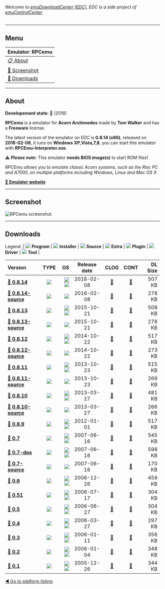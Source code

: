 ###### Welcome to [emuDownloadCenter (EDC)](https://github.com/PhoenixInteractiveNL/emuDownloadCenter/wiki/), EDC is a side project of [emuControlCenter](https://github.com/PhoenixInteractiveNL/emuControlCenter/wiki/)
***
## Menu
| **Emulator: RPCemu** |
|:---------|
| [:clipboard: About](#about) |
| [:sunrise: Screenshot](#screenshot) |
| [:floppy_disk: Downloads](#downloads) |
***
## About
**Developement state:** :large_blue_circle: (2016)

**RPCemu** is a emulator for **Acorn Archimedes** made by **Tom Walker** and has a **Freeware** license.

The latest version of the emulator on EDC is **0.8.14 (x86)**, released on **2016-02-08**, it runs on **Windows XP,Vista,7,8**, you can start this emulator with **RPCEmu-Interpreter.exe**.

:warning: _**Please note:**_ This emulator **needs BIOS image(s)** to start ROM files!

_RPCEmu allows you to emulate classic Acorn systems, such as the Risc PC and A7000, on multiple platforms including Windows, Linux and Mac OS X_

[:link: **Emulator website**](http://www.marutan.net/rpcemu/)
***
## Screenshot
![](https://raw.githubusercontent.com/PhoenixInteractiveNL/emuDownloadCenter/master/hooks/rpcemu/emulator_screen_01.jpg "RPCemu screenshot.")
***
## Downloads
Legend: | 
![](https://raw.githubusercontent.com/wiki/PhoenixInteractiveNL/emuDownloadCenter/images_misc/icon_program_24.png) **Program** | 
![](https://raw.githubusercontent.com/wiki/PhoenixInteractiveNL/emuDownloadCenter/images_misc/icon_installer_24.png) **Installer** | 
![](https://raw.githubusercontent.com/wiki/PhoenixInteractiveNL/emuDownloadCenter/images_misc/icon_source_code_24.png) **Source** | 
![](https://raw.githubusercontent.com/wiki/PhoenixInteractiveNL/emuDownloadCenter/images_misc/icon_extra_24.png) **Extra** | 
![](https://raw.githubusercontent.com/wiki/PhoenixInteractiveNL/emuDownloadCenter/images_misc/icon_plugin_24.png) **Plugin** | 
![](https://raw.githubusercontent.com/wiki/PhoenixInteractiveNL/emuDownloadCenter/images_misc/icon_driver_24.png) **Driver** | 
![](https://raw.githubusercontent.com/wiki/PhoenixInteractiveNL/emuDownloadCenter/images_misc/icon_tool_24.png) **Tool** | 
 
| Version | TYPE | OS | Release date | CLOG | CONT | DL Size |
|:--------|:----:|---:|:------------:|:----:|:----:|--------:|
| [:floppy_disk: **0.8.14**](https://github.com/PhoenixInteractiveNL/edc-repo0001/raw/master/rpcemu/0.8.14.7z) | ![](https://raw.githubusercontent.com/wiki/PhoenixInteractiveNL/emuDownloadCenter/images_misc/icon_program_24.png) | ![](https://raw.githubusercontent.com/wiki/PhoenixInteractiveNL/emuDownloadCenter/images_misc/logo_windows_24.png)![](https://raw.githubusercontent.com/wiki/PhoenixInteractiveNL/emuDownloadCenter/images_misc/icon_32-bit_24.png) | 2016-02-08 | [:page_facing_up:](https://github.com/PhoenixInteractiveNL/edc-repo0001/blob/master/rpcemu/0.8.14_changelog.txt) | [:mag_right:](https://github.com/PhoenixInteractiveNL/edc-repo0001/blob/master/rpcemu/0.8.14_contents.txt) | 507 KB |
| [:floppy_disk: **0.8.14-source**](https://github.com/PhoenixInteractiveNL/edc-repo0001/raw/master/rpcemu/0.8.14-source.7z) | ![](https://raw.githubusercontent.com/wiki/PhoenixInteractiveNL/emuDownloadCenter/images_misc/icon_source_code_24.png) | ![](https://raw.githubusercontent.com/wiki/PhoenixInteractiveNL/emuDownloadCenter/images_misc/icon_32-bit_24.png) | 2016-02-08 | [:page_facing_up:](https://github.com/PhoenixInteractiveNL/edc-repo0001/blob/master/rpcemu/0.8.14-source_changelog.txt) | [:mag_right:](https://github.com/PhoenixInteractiveNL/edc-repo0001/blob/master/rpcemu/0.8.14-source_contents.txt) | 278 KB |
| [:floppy_disk: **0.8.13**](https://github.com/PhoenixInteractiveNL/edc-repo0001/raw/master/rpcemu/0.8.13.7z) | ![](https://raw.githubusercontent.com/wiki/PhoenixInteractiveNL/emuDownloadCenter/images_misc/icon_program_24.png) | ![](https://raw.githubusercontent.com/wiki/PhoenixInteractiveNL/emuDownloadCenter/images_misc/logo_windows_24.png)![](https://raw.githubusercontent.com/wiki/PhoenixInteractiveNL/emuDownloadCenter/images_misc/icon_32-bit_24.png) | 2015-10-21 | [:page_facing_up:](https://github.com/PhoenixInteractiveNL/edc-repo0001/blob/master/rpcemu/0.8.13_changelog.txt) | [:mag_right:](https://github.com/PhoenixInteractiveNL/edc-repo0001/blob/master/rpcemu/0.8.13_contents.txt) | 508 KB |
| [:floppy_disk: **0.8.13-source**](https://github.com/PhoenixInteractiveNL/edc-repo0001/raw/master/rpcemu/0.8.13-source.7z) | ![](https://raw.githubusercontent.com/wiki/PhoenixInteractiveNL/emuDownloadCenter/images_misc/icon_source_code_24.png) | ![](https://raw.githubusercontent.com/wiki/PhoenixInteractiveNL/emuDownloadCenter/images_misc/icon_32-bit_24.png) | 2015-10-21 | [:page_facing_up:](https://github.com/PhoenixInteractiveNL/edc-repo0001/blob/master/rpcemu/0.8.13-source_changelog.txt) | [:mag_right:](https://github.com/PhoenixInteractiveNL/edc-repo0001/blob/master/rpcemu/0.8.13-source_contents.txt) | 278 KB |
| [:floppy_disk: **0.8.12**](https://github.com/PhoenixInteractiveNL/edc-repo0001/raw/master/rpcemu/0.8.12.7z) | ![](https://raw.githubusercontent.com/wiki/PhoenixInteractiveNL/emuDownloadCenter/images_misc/icon_program_24.png) | ![](https://raw.githubusercontent.com/wiki/PhoenixInteractiveNL/emuDownloadCenter/images_misc/logo_windows_24.png)![](https://raw.githubusercontent.com/wiki/PhoenixInteractiveNL/emuDownloadCenter/images_misc/icon_32-bit_24.png) | 2014-10-22 | [:page_facing_up:](https://github.com/PhoenixInteractiveNL/edc-repo0001/blob/master/rpcemu/0.8.12_changelog.txt) | [:mag_right:](https://github.com/PhoenixInteractiveNL/edc-repo0001/blob/master/rpcemu/0.8.12_contents.txt) | 517 KB |
| [:floppy_disk: **0.8.12-source**](https://github.com/PhoenixInteractiveNL/edc-repo0001/raw/master/rpcemu/0.8.12-source.7z) | ![](https://raw.githubusercontent.com/wiki/PhoenixInteractiveNL/emuDownloadCenter/images_misc/icon_source_code_24.png) | ![](https://raw.githubusercontent.com/wiki/PhoenixInteractiveNL/emuDownloadCenter/images_misc/icon_32-bit_24.png) | 2014-10-22 | [:page_facing_up:](https://github.com/PhoenixInteractiveNL/edc-repo0001/blob/master/rpcemu/0.8.12-source_changelog.txt) | [:mag_right:](https://github.com/PhoenixInteractiveNL/edc-repo0001/blob/master/rpcemu/0.8.12-source_contents.txt) | 273 KB |
| [:floppy_disk: **0.8.11**](https://github.com/PhoenixInteractiveNL/edc-repo0001/raw/master/rpcemu/0.8.11.7z) | ![](https://raw.githubusercontent.com/wiki/PhoenixInteractiveNL/emuDownloadCenter/images_misc/icon_program_24.png) | ![](https://raw.githubusercontent.com/wiki/PhoenixInteractiveNL/emuDownloadCenter/images_misc/logo_windows_24.png)![](https://raw.githubusercontent.com/wiki/PhoenixInteractiveNL/emuDownloadCenter/images_misc/icon_32-bit_24.png) | 2013-10-23 | [:page_facing_up:](https://github.com/PhoenixInteractiveNL/edc-repo0001/blob/master/rpcemu/0.8.11_changelog.txt) | [:mag_right:](https://github.com/PhoenixInteractiveNL/edc-repo0001/blob/master/rpcemu/0.8.11_contents.txt) | 515 KB |
| [:floppy_disk: **0.8.11-source**](https://github.com/PhoenixInteractiveNL/edc-repo0001/raw/master/rpcemu/0.8.11-source.7z) | ![](https://raw.githubusercontent.com/wiki/PhoenixInteractiveNL/emuDownloadCenter/images_misc/icon_source_code_24.png) | ![](https://raw.githubusercontent.com/wiki/PhoenixInteractiveNL/emuDownloadCenter/images_misc/icon_32-bit_24.png) | 2013-10-23 | [:page_facing_up:](https://github.com/PhoenixInteractiveNL/edc-repo0001/blob/master/rpcemu/0.8.11-source_changelog.txt) | [:mag_right:](https://github.com/PhoenixInteractiveNL/edc-repo0001/blob/master/rpcemu/0.8.11-source_contents.txt) | 269 KB |
| [:floppy_disk: **0.8.10**](https://github.com/PhoenixInteractiveNL/edc-repo0001/raw/master/rpcemu/0.8.10.7z) | ![](https://raw.githubusercontent.com/wiki/PhoenixInteractiveNL/emuDownloadCenter/images_misc/icon_program_24.png) | ![](https://raw.githubusercontent.com/wiki/PhoenixInteractiveNL/emuDownloadCenter/images_misc/logo_windows_24.png)![](https://raw.githubusercontent.com/wiki/PhoenixInteractiveNL/emuDownloadCenter/images_misc/icon_32-bit_24.png) | 2013-03-27 | [:page_facing_up:](https://github.com/PhoenixInteractiveNL/edc-repo0001/blob/master/rpcemu/0.8.10_changelog.txt) | [:mag_right:](https://github.com/PhoenixInteractiveNL/edc-repo0001/blob/master/rpcemu/0.8.10_contents.txt) | 481 KB |
| [:floppy_disk: **0.8.10-source**](https://github.com/PhoenixInteractiveNL/edc-repo0001/raw/master/rpcemu/0.8.10-source.7z) | ![](https://raw.githubusercontent.com/wiki/PhoenixInteractiveNL/emuDownloadCenter/images_misc/icon_source_code_24.png) | ![](https://raw.githubusercontent.com/wiki/PhoenixInteractiveNL/emuDownloadCenter/images_misc/icon_32-bit_24.png) | 2013-03-27 | [:page_facing_up:](https://github.com/PhoenixInteractiveNL/edc-repo0001/blob/master/rpcemu/0.8.10-source_changelog.txt) | [:mag_right:](https://github.com/PhoenixInteractiveNL/edc-repo0001/blob/master/rpcemu/0.8.10-source_contents.txt) | 266 KB |
| [:floppy_disk: **0.8.9**](https://github.com/PhoenixInteractiveNL/edc-repo0001/raw/master/rpcemu/0.8.9.7z) | ![](https://raw.githubusercontent.com/wiki/PhoenixInteractiveNL/emuDownloadCenter/images_misc/icon_program_24.png) | ![](https://raw.githubusercontent.com/wiki/PhoenixInteractiveNL/emuDownloadCenter/images_misc/logo_windows_24.png)![](https://raw.githubusercontent.com/wiki/PhoenixInteractiveNL/emuDownloadCenter/images_misc/icon_32-bit_24.png) | 2012-01-01 | [:page_facing_up:](https://github.com/PhoenixInteractiveNL/edc-repo0001/blob/master/rpcemu/0.8.9_changelog.txt) | [:mag_right:](https://github.com/PhoenixInteractiveNL/edc-repo0001/blob/master/rpcemu/0.8.9_contents.txt) | 517 KB |
| [:floppy_disk: **0.7**](https://github.com/PhoenixInteractiveNL/edc-repo0001/raw/master/rpcemu/0.7.7z) | ![](https://raw.githubusercontent.com/wiki/PhoenixInteractiveNL/emuDownloadCenter/images_misc/icon_program_24.png) | ![](https://raw.githubusercontent.com/wiki/PhoenixInteractiveNL/emuDownloadCenter/images_misc/logo_windows_24.png)![](https://raw.githubusercontent.com/wiki/PhoenixInteractiveNL/emuDownloadCenter/images_misc/icon_32-bit_24.png) | 2007-06-16 | [:page_facing_up:](https://github.com/PhoenixInteractiveNL/edc-repo0001/blob/master/rpcemu/0.7_changelog.txt) | [:mag_right:](https://github.com/PhoenixInteractiveNL/edc-repo0001/blob/master/rpcemu/0.7_contents.txt) | 545 KB |
| [:floppy_disk: **0.7-dos**](https://github.com/PhoenixInteractiveNL/edc-repo0001/raw/master/rpcemu/0.7-dos.7z) | ![](https://raw.githubusercontent.com/wiki/PhoenixInteractiveNL/emuDownloadCenter/images_misc/icon_program_24.png) | ![](https://raw.githubusercontent.com/wiki/PhoenixInteractiveNL/emuDownloadCenter/images_misc/logo_dos_24.png)![](https://raw.githubusercontent.com/wiki/PhoenixInteractiveNL/emuDownloadCenter/images_misc/icon_32-bit_24.png) | 2007-06-16 | [:page_facing_up:](https://github.com/PhoenixInteractiveNL/edc-repo0001/blob/master/rpcemu/0.7-dos_changelog.txt) | [:mag_right:](https://github.com/PhoenixInteractiveNL/edc-repo0001/blob/master/rpcemu/0.7-dos_contents.txt) | 598 KB |
| [:floppy_disk: **0.7-source**](https://github.com/PhoenixInteractiveNL/edc-repo0001/raw/master/rpcemu/0.7-source.7z) | ![](https://raw.githubusercontent.com/wiki/PhoenixInteractiveNL/emuDownloadCenter/images_misc/icon_source_code_24.png) | ![](https://raw.githubusercontent.com/wiki/PhoenixInteractiveNL/emuDownloadCenter/images_misc/icon_32-bit_24.png) | 2007-06-16 | [:page_facing_up:](https://github.com/PhoenixInteractiveNL/edc-repo0001/blob/master/rpcemu/0.7-source_changelog.txt) | [:mag_right:](https://github.com/PhoenixInteractiveNL/edc-repo0001/blob/master/rpcemu/0.7-source_contents.txt) | 170 KB |
| [:floppy_disk: **0.6**](https://github.com/PhoenixInteractiveNL/edc-repo0001/raw/master/rpcemu/0.6.7z) | ![](https://raw.githubusercontent.com/wiki/PhoenixInteractiveNL/emuDownloadCenter/images_misc/icon_program_24.png) | ![](https://raw.githubusercontent.com/wiki/PhoenixInteractiveNL/emuDownloadCenter/images_misc/logo_windows_24.png)![](https://raw.githubusercontent.com/wiki/PhoenixInteractiveNL/emuDownloadCenter/images_misc/icon_32-bit_24.png) | 2006-12-26 | [:page_facing_up:](https://github.com/PhoenixInteractiveNL/edc-repo0001/blob/master/rpcemu/0.6_changelog.txt) | [:mag_right:](https://github.com/PhoenixInteractiveNL/edc-repo0001/blob/master/rpcemu/0.6_contents.txt) | 459 KB |
| [:floppy_disk: **0.51**](https://github.com/PhoenixInteractiveNL/edc-repo0001/raw/master/rpcemu/0.51.7z) | ![](https://raw.githubusercontent.com/wiki/PhoenixInteractiveNL/emuDownloadCenter/images_misc/icon_program_24.png) | ![](https://raw.githubusercontent.com/wiki/PhoenixInteractiveNL/emuDownloadCenter/images_misc/logo_windows_24.png)![](https://raw.githubusercontent.com/wiki/PhoenixInteractiveNL/emuDownloadCenter/images_misc/icon_32-bit_24.png) | 2006-07-17 | [:page_facing_up:](https://github.com/PhoenixInteractiveNL/edc-repo0001/blob/master/rpcemu/0.51_changelog.txt) | [:mag_right:](https://github.com/PhoenixInteractiveNL/edc-repo0001/blob/master/rpcemu/0.51_contents.txt) | 304 KB |
| [:floppy_disk: **0.5**](https://github.com/PhoenixInteractiveNL/edc-repo0001/raw/master/rpcemu/0.5.7z) | ![](https://raw.githubusercontent.com/wiki/PhoenixInteractiveNL/emuDownloadCenter/images_misc/icon_program_24.png) | ![](https://raw.githubusercontent.com/wiki/PhoenixInteractiveNL/emuDownloadCenter/images_misc/logo_windows_24.png)![](https://raw.githubusercontent.com/wiki/PhoenixInteractiveNL/emuDownloadCenter/images_misc/icon_32-bit_24.png) | 2006-06-27 | [:page_facing_up:](https://github.com/PhoenixInteractiveNL/edc-repo0001/blob/master/rpcemu/0.5_changelog.txt) | [:mag_right:](https://github.com/PhoenixInteractiveNL/edc-repo0001/blob/master/rpcemu/0.5_contents.txt) | 304 KB |
| [:floppy_disk: **0.4**](https://github.com/PhoenixInteractiveNL/edc-repo0001/raw/master/rpcemu/0.4.7z) | ![](https://raw.githubusercontent.com/wiki/PhoenixInteractiveNL/emuDownloadCenter/images_misc/icon_program_24.png) | ![](https://raw.githubusercontent.com/wiki/PhoenixInteractiveNL/emuDownloadCenter/images_misc/logo_windows_24.png)![](https://raw.githubusercontent.com/wiki/PhoenixInteractiveNL/emuDownloadCenter/images_misc/icon_32-bit_24.png) | 2006-03-27 | [:page_facing_up:](https://github.com/PhoenixInteractiveNL/edc-repo0001/blob/master/rpcemu/0.4_changelog.txt) | [:mag_right:](https://github.com/PhoenixInteractiveNL/edc-repo0001/blob/master/rpcemu/0.4_contents.txt) | 297 KB |
| [:floppy_disk: **0.3**](https://github.com/PhoenixInteractiveNL/edc-repo0001/raw/master/rpcemu/0.3.7z) | ![](https://raw.githubusercontent.com/wiki/PhoenixInteractiveNL/emuDownloadCenter/images_misc/icon_program_24.png) | ![](https://raw.githubusercontent.com/wiki/PhoenixInteractiveNL/emuDownloadCenter/images_misc/logo_windows_24.png)![](https://raw.githubusercontent.com/wiki/PhoenixInteractiveNL/emuDownloadCenter/images_misc/icon_32-bit_24.png) | 2006-01-11 | [:page_facing_up:](https://github.com/PhoenixInteractiveNL/edc-repo0001/blob/master/rpcemu/0.3_changelog.txt) | [:mag_right:](https://github.com/PhoenixInteractiveNL/edc-repo0001/blob/master/rpcemu/0.3_contents.txt) | 356 KB |
| [:floppy_disk: **0.2**](https://github.com/PhoenixInteractiveNL/edc-repo0001/raw/master/rpcemu/0.2.7z) | ![](https://raw.githubusercontent.com/wiki/PhoenixInteractiveNL/emuDownloadCenter/images_misc/icon_program_24.png) | ![](https://raw.githubusercontent.com/wiki/PhoenixInteractiveNL/emuDownloadCenter/images_misc/logo_windows_24.png)![](https://raw.githubusercontent.com/wiki/PhoenixInteractiveNL/emuDownloadCenter/images_misc/icon_32-bit_24.png) | 2006-01-04 | [:page_facing_up:](https://github.com/PhoenixInteractiveNL/edc-repo0001/blob/master/rpcemu/0.2_changelog.txt) | [:mag_right:](https://github.com/PhoenixInteractiveNL/edc-repo0001/blob/master/rpcemu/0.2_contents.txt) | 348 KB |
| [:floppy_disk: **0.1**](https://github.com/PhoenixInteractiveNL/edc-repo0001/raw/master/rpcemu/0.1.7z) | ![](https://raw.githubusercontent.com/wiki/PhoenixInteractiveNL/emuDownloadCenter/images_misc/icon_program_24.png) | ![](https://raw.githubusercontent.com/wiki/PhoenixInteractiveNL/emuDownloadCenter/images_misc/logo_windows_24.png)![](https://raw.githubusercontent.com/wiki/PhoenixInteractiveNL/emuDownloadCenter/images_misc/icon_32-bit_24.png) | 2005-12-26 | [:page_facing_up:](https://github.com/PhoenixInteractiveNL/edc-repo0001/blob/master/rpcemu/0.1_changelog.txt) | [:mag_right:](https://github.com/PhoenixInteractiveNL/edc-repo0001/blob/master/rpcemu/0.1_contents.txt) | 344 KB |

[:arrow_backward: Go to platform listing](https://github.com/PhoenixInteractiveNL/emuDownloadCenter/wiki/EDC-Platform-List)
